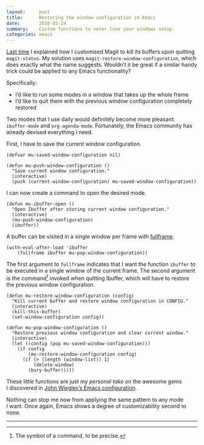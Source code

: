```yaml
---
layout:     post
title:      Restoring the window configuration in Emacs
date:       2018-02-24
summary:    Custom functions to never lose your windows setup.
categories: emacs
---
```


[Last time](https://manuel-uberti.github.io/emacs/2018/02/17/magit-bury-buffer/)
I explained how I customised Magit to kill its buffers upon quitting
`magit-status`. My solution uses `magit-restore-window-configuration`, which
does exactly what the name suggests. Wouldn’t it be great if a similar handy
trick could be applied to any Emacs functionality?

Specifically:

- I’d like to run some modes in a window that takes up the whole frame
- I’d like to quit them with the previous window configuration completely
restored

Two modes that I use daily would definitely become more pleasant: `ibuffer-mode`
and `org-agenda-mode`. Fortunately, the Emacs community has already devised
everything I need.

First, I have to save the current window configuration.

``` emacs-lisp
(defvar mu-saved-window-configuration nil)

(defun mu-push-window-configuration ()
  "Save current window configuration."
  (interactive)
  (push (current-window-configuration) mu-saved-window-configuration))
```

I can now create a command to open the desired mode.

``` emacs-lisp
(defun mu-ibuffer-open ()
  "Open Ibuffer after storing current window configuration."
  (interactive)
  (mu-push-window-configuration)
  (ibuffer))
```

A buffer can be visited in a single window per frame with
[fullframe](https://github.com/tomterl/fullframe).

``` emacs-lisp
(with-eval-after-load 'ibuffer
    (fullframe ibuffer mu-pop-window-configuration))
```

The first argument to `fullframe` indicates that I want the function `ibuffer`
to be executed in a single window of the current frame. The second argument is
the command[^symbol] invoked when quitting Ibuffer, which will have to restore
the previous window configuration.

``` emacs-lisp
(defun mu-restore-window-configuration (config)
  "Kill current buffer and restore window configuration in CONFIG."
  (interactive)
  (kill-this-buffer)
  (set-window-configuration config))

(defun mu-pop-window-configuration ()
  "Restore previous window configuration and clear current window."
  (interactive)
  (let ((config (pop mu-saved-window-configuration)))
    (if config
        (mu-restore-window-configuration config)
      (if (> (length (window-list)) 1)
          (delete-window)
        (bury-buffer)))))
```

These little functions are just my *personal take* on the awesome gems
I discovered in [John Wiegley’s Emacs
configuration](https://github.com/jwiegley/dot-emacs/commit/654e2dd5a8667cff58061c3212b787720fc04804).

Nothing can stop me now from applying the same pattern to any mode I want. Once
again, Emacs shows a degree of customizability second to none.

<hr/>

[^symbol]: The symbol of a command, to be precise.
